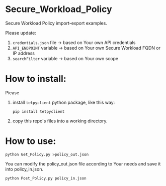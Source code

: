 # Secure_Workload_Policy

Secure Workload Policy import-export examples. 


Please update:

1. `credentials.json` file  -> based on Your own API credentials
2. `API_ENDPOINT` variable  -> based on Your own Secure Workload FQDN or IP address
3. `searchFilter` variable  -> based on Your own scope 



# How to install:

Piease  


1. install `tetpyclient` python package, like this way:  

   `pip install tetpyclient`  

2. copy this repo's files into a working directory.


# How to use:

`python Get_Policy.py >policy_out.json`

You can modify the policy_out.json file according to Your needs and save it into policy_in.json.

`python Post_Policy.py policy_in.json`

